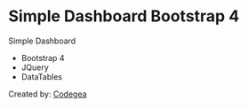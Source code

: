 # Simple Dashboard Bootstrap 4

Simple Dashboard
* Bootstrap 4
* JQuery
* DataTables

Created by: [Codegea](https://codegea.com)
